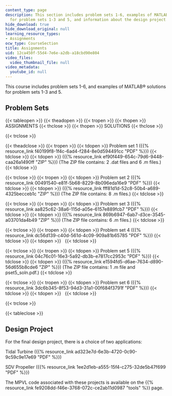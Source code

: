 ```yaml
---
content_type: page
description: This section includes problem sets 1-6, examples of MATLAB solutions
  for problem sets 1-3 and 5, and information about the design project.
hide_download: true
hide_download_original: null
learning_resource_types:
- Assignments
ocw_type: CourseSection
title: Assignments
uid: 12ca450f-55d4-7e6e-a2db-a18cbd90e804
video_files:
  video_thumbnail_file: null
video_metadata:
  youtube_id: null
---
```


This course includes problem sets 1-6, and examples of MATLAB® solutions for problem sets 1-3 and 5.

Problem Sets
------------

{{< tableopen >}}
{{< theadopen >}}
{{< tropen >}}
{{< thopen >}}
ASSIGNMENTS
{{< thclose >}}
{{< thopen >}}
SOLUTIONS
{{< thclose >}}

{{< trclose >}}

{{< theadclose >}}
{{< tropen >}}
{{< tdopen >}}
Problem set 1 ({{% resource_link f40199f8-1f4c-6ad4-f284-8e0d594491cc "PDF" %}})
{{< tdclose >}}
{{< tdopen >}}
({{% resource_link ef90f449-654c-79d6-9448-caa26a1490ff "ZIP" %}}) (The ZIP file contains: 2 .dat files and 6 .m files.)
{{< tdclose >}}

{{< trclose >}}
{{< tropen >}}
{{< tdopen >}}
Problem set 2 ({{% resource_link 00491540-e81f-5b68-8229-8b096eda16e9 "PDF" %}})
{{< tdclose >}}
{{< tdopen >}}
({{% resource_link fff81d1d-52c8-50b4-a689-4325becceb1c "ZIP" %}}) (The ZIP file contains: 8 .m files.)
{{< tdclose >}}

{{< trclose >}}
{{< tropen >}}
{{< tdopen >}}
Problem set 3 ({{% resource_link aa825c62-38a6-115d-a05e-6157e889fcb7 "PDF" %}})
{{< tdclose >}}
{{< tdopen >}}
({{% resource_link 869b6947-6ab7-d3ce-3545-a03701da4b49 "ZIP" %}}) (The ZIP file contains: 6 .m files.)
{{< tdclose >}}

{{< trclose >}}
{{< tropen >}}
{{< tdopen >}}
Problem set 4 ({{% resource_link dc56d139-c40d-561d-4c09-909a81b65785 "PDF" %}})
{{< tdclose >}}
{{< tdopen >}}
 
{{< tdclose >}}

{{< trclose >}}
{{< tropen >}}
{{< tdopen >}}
Problem set 5 ({{% resource_link 04c76c01-16e3-5a92-db3b-e7817cc2953c "PDF" %}})
{{< tdclose >}}
{{< tdopen >}}
({{% resource_link e1594fd5-d6ae-7634-d890-56d655b8cde6 "ZIP" %}}) (The ZIP file contains: 1 .m file and pset5\_soln.pdf.)
{{< tdclose >}}

{{< trclose >}}
{{< tropen >}}
{{< tdopen >}}
Problem set 6 ({{% resource_link 3dc6b345-8f53-94d3-31a1-00f684f3791f "PDF" %}})
{{< tdclose >}}
{{< tdopen >}}
 
{{< tdclose >}}

{{< trclose >}}

{{< tableclose >}}

Design Project
--------------

For the final design project, there is a choice of two applications:

Tidal Turbine ({{% resource_link ad323e7d-6e3b-4720-0c90-9c59c9e17e69 "PDF" %}})

SDV Propeller ({{% resource_link 1ee2d1eb-a555-15f4-c275-32de5b47f699 "PDF" %}})

The MPVL code associated with these projects is available on the {{% resource_link fe9208dd-f46e-3768-072c-ce2ab11d0987 "tools" %}} page.